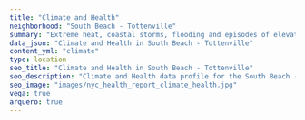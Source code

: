 ```yaml
---
title: "Climate and Health"
neighborhood: "South Beach - Tottenville"
summary: "Extreme heat, coastal storms, flooding and episodes of elevated ozone are climate-related hazards that may increase with climate change and have important public health impacts in New York City. Extreme weather can cause power outages, which also threaten public health. This report provides neighborhood indicators of climate-related hazards, vulnerability and health impacts."
data_json: "Climate and Health in South Beach - Tottenville"
content_yml: "climate"
type: location
seo_title: "Climate and Health in South Beach - Tottenville"
seo_description: "Climate and Health data profile for the South Beach - Tottenville neighborhood of NYC."
seo_image: "images/nyc_health_report_climate_health.jpg"
vega: true
arquero: true
---
```

